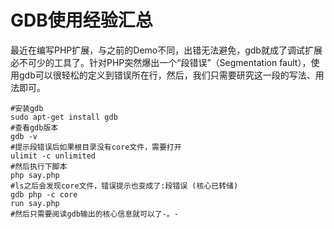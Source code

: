# GDB使用经验汇总

最近在编写PHP扩展，与之前的Demo不同，出错无法避免，gdb就成了调试扩展必不可少的工具了。针对PHP突然爆出一个“段错误”（Segmentation fault），使用gdb可以很轻松的定义到错误所在行，然后，我们只需要研究这一段的写法、用法即可。

```shell
#安装gdb
sudo apt-get install gdb
#查看gdb版本
gdb -v
#提示段错误后如果根目录没有core文件，需要打开
ulimit -c unlimited
#然后执行下脚本
php say.php
#ls之后会发现core文件，错误提示也变成了:段错误 (核心已转储)
gdb php -c core
run say.php
#然后只需要阅读gdb输出的核心信息就可以了-。-
```



[1.]: http://www.gnu.org/software/gdb/	"gdb官网"


